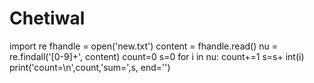 # Chetiwal
import re
fhandle = open('new.txt')
content = fhandle.read()
nu = re.findall('[0-9]+', content)
count=0
s=0
for i in nu:
    count+=1
    s=s+ int(i)
    print('count=\n',count,'sum=',s, end='') 

